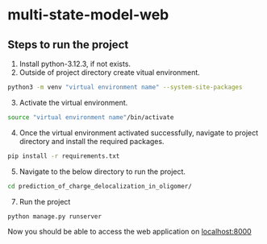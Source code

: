 # multi-state-model-web
## Steps to run the project
1. Install python-3.12.3, if not exists.
2. Outside of project directory create vitual environment.
```bash
python3 -m venv "virtual environment name" --system-site-packages
```
3. Activate the virtual environment.
```bash
source "virtual environment name"/bin/activate
```
4. Once the virtual environment activated successfully, navigate to project directory and install the required packages.
```bash
pip install -r requirements.txt
```
5. Navigate to the below directory to run the project.
```bash
cd prediction_of_charge_delocalization_in_oligomer/ 
```
7. Run the project
```bash
python manage.py runserver
```
Now you should be able to access the web application on [localhost:8000](http://localhost:8000/)
